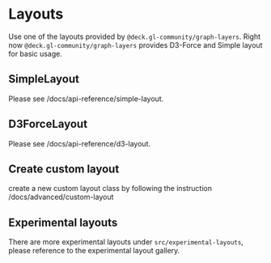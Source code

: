 # Layouts

Use one of the layouts provided by `@deck.gl-community/graph-layers`. Right now `@deck.gl-community/graph-layers` provides D3-Force and Simple layout for basic usage.

## SimpleLayout
Please see /docs/api-reference/simple-layout.

## D3ForceLayout
Please see /docs/api-reference/d3-layout.

## Create custom layout
create a new custom layout class by following the instruction /docs/advanced/custom-layout

## Experimental layouts

There are more experimental layouts under `src/experimental-layouts`, please reference to the experimental layout gallery.
